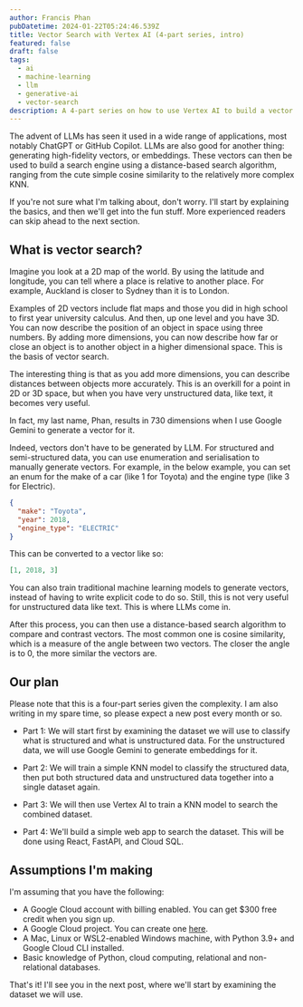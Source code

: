 ```yaml
---
author: Francis Phan
pubDatetime: 2024-01-22T05:24:46.539Z
title: Vector Search with Vertex AI (4-part series, intro)
featured: false
draft: false
tags:
  - ai
  - machine-learning
  - llm
  - generative-ai
  - vector-search
description: A 4-part series on how to use Vertex AI to build a vector search engine.
---
```


The advent of LLMs has seen it used in a wide range of applications, most notably ChatGPT or GitHub
Copilot. LLMs are also good for another thing: generating high-fidelity vectors, or embeddings.
These vectors can then be used to build a search engine using a distance-based search algorithm,
ranging from the cute simple cosine similarity to the relatively more complex KNN.

If you're not sure what I'm talking about, don't worry. I'll start by explaining the basics, and
then we'll get into the fun stuff. More experienced readers can skip ahead to the next section.

## What is vector search?

Imagine you look at a 2D map of the world. By using the latitude and longitude, you can tell
where a place is relative to another place. For example, Auckland is closer to Sydney than it is
to London.

Examples of 2D vectors include flat maps and those you did in high school to first year university
calculus. And then, up one level and you have 3D. You can now describe the position of an object in space
using three numbers. By adding more dimensions, you can now describe how far or close an object is
to another object in a higher dimensional space. This is the basis of vector search.

The interesting thing is that as you add more dimensions, you can describe distances between
objects more accurately. This is an overkill for a point in 2D or 3D space, but when you have
very unstructured data, like text, it becomes very useful.

In fact, my last name, Phan, results in 730 dimensions when I use Google Gemini to generate a vector
for it.

Indeed, vectors don't have to be generated by LLM. For structured and semi-structured data, you can
use enumeration and serialisation to manually generate vectors. For example, in the below example,
you can set an enum for the make of a car (like 1 for Toyota) and the engine type (like 3 for Electric).

```json
{
  "make": "Toyota",
  "year": 2018,
  "engine_type": "ELECTRIC"
}
```

This can be converted to a vector like so:

```json
[1, 2018, 3]
```

You can also train traditional machine learning models to generate vectors, instead of
having to write explicit code to do so. Still, this is not very useful for unstructured data like
text. This is where LLMs come in.

After this process, you can then use a distance-based search algorithm to compare and contrast
vectors. The most common one is cosine similarity, which is a measure of the angle between two
vectors. The closer the angle is to 0, the more similar the vectors are.

## Our plan

Please note that this is a four-part series given the complexity. I am also writing in my spare time,
so please expect a new post every month or so.

- Part 1: We will start first by examining the dataset we will use to classify what is structured
  and what is unstructured data. For the unstructured data, we will use Google Gemini to generate
  embeddings for it.

- Part 2: We will train a simple KNN model to classify the structured data, then put both structured
  data and unstructured data together into a single dataset again.

- Part 3: We will then use Vertex AI to train a KNN model to search the combined dataset.

- Part 4: We'll build a simple web app to search the dataset. This will be done using React, FastAPI,
  and Cloud SQL.

## Assumptions I'm making

I'm assuming that you have the following:

- A Google Cloud account with billing enabled. You can get $300 free credit when you sign up.
- A Google Cloud project. You can create one [here](https://console.cloud.google.com/projectcreate).
- A Mac, Linux or WSL2-enabled Windows machine, with Python 3.9+ and Google Cloud CLI installed.
- Basic knowledge of Python, cloud computing, relational and non-relational databases.

That's it! I'll see you in the next post, where we'll start by examining the dataset we will use.
